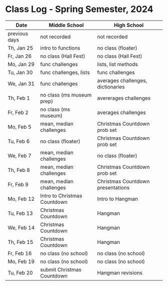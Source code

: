 # Class Log - Spring Semester, 2024

| Date          | Middle School                | High School                       |
| ------------- | ---------------------------- | --------------------------------- |
| previous days | not recorded                 | not recorded                      |
| Th, Jan 25    | intro to functions           | no class (floater)                |
| Fr, Jan 26    | no class (Hall Fest)         | no class (Hall Fest)              |
| Mo, Jan 29    | func challenges              | lists, list methods               |
| Tu, Jan 30    | func challenges, lists       | func challenges                   |
| We, Jan 31    | func challenges              | averages challenges, dictionaries |
| Th, Feb 1     | no class (ms museum prep)    | avererages challenges             |
| Fr, Feb 2     | no class (ms museum)         | averages challenges               |
| Mo, Feb 5     | mean, median challenges      | Christmas Countdown prob set      |
| Tu, Feb 6     | no class (floater)           | Christmas Countdown prob set      |
| We, Feb 7     | mean, median challenges      | no class (floater)                |
| Th, Feb 8     | mean, median challenges      | Christmas Countdown prob set      |
| Fr, Feb 9     | mean, median challenges      | Christmas Countdown presentations |
| Mo, Feb 12    | Intro to Christmas Countdown | Intro to Hangman                  |
| Tu, Feb 13    | Christmas Countdown          | Hangman                           |
| We, Feb 14    | Christmas Countdown          | Hangman                           |
| Th, Feb 15    | Christmas Countdown          | Hangman                           |
| Fr, Feb 16    | no class (no school)         | no class (no school)              |
| Mo, Feb 19    | no class (no school)         | no class (no school)              |
| Tu, Feb 20    | submit Christmas Countdown   | Hangman revisions                 |
